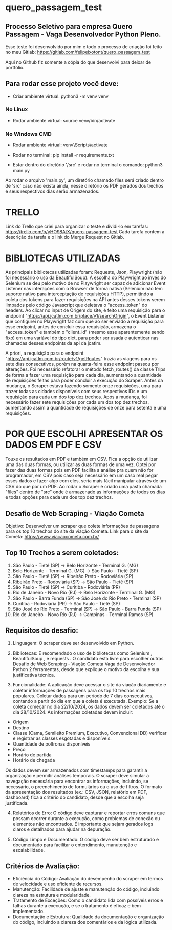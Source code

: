 # quero_passagem_test
## Processo Seletivo para empresa Quero Passagem - Vaga Desenvolvedor Python Pleno.

Esse teste foi desenvolvido por mim e todo o processo de criação foi feito no meu Gitlab: https://gitlab.com/felipeixotont/quero_passagem_test


Aqui no Github fiz somente a cópia do que desenvolvi para deixar de portfólio.

## Para rodar esse projeto você deve:

- Criar ambiente virtual: python3 -m venv venv

### No Linux
- Rodar ambiente virtual: source venv/bin/activate

### No Windows CMD
- Rodar ambiente virtual: venv\Scripts\activate

- Rodar no terminal: pip install -r requirements.txt

- Estar dentro do diretório '/src' e rodar no terminal o comando: python3 main.py


Ao rodar o arquivo 'main.py', um diretório chamado files será criado dentro de 'src' caso não exista ainda, nesse diretório os PDF gerados dos trechos e seus respectivos dias serão armazenados.

# TRELLO

Link do Trello que criei para organizar o teste e dividi-lo em tarefas: https://trello.com/b/yHO98AtX/quero-passagem-test
Cada tarefa contem a descrição da tarefa e o link do Merge Request no Gitlab.


# BIBLIOTECAS UTILIZADAS

As principais bibliotecas utilizadas foram: Requests, Json, Playwright (não foi necessário o uso da BeautifulSoup).
A escolha do Playwright ao invés do Selenium se deu pelo motivo de no Playwright ser capaz de adicionar Event Listener nas interações com o Browser de forma nativa (Selenium não tem suporte nativo para interceptação de requisições HTTP), permitindo a coleta dos tokens para fazer requisições na API antes desses tokens serem limpados pelo código Javascript que deletava o "access_token" do headers. Ao clicar no input de Origem do site, é feito uma requisição para o endpoint "https://api.jcatlm.com.br/place/v1/searchOrigin", o Event Listener que configurei no Playwright faz com que ao ser enviado a requisição para esse endpoint, antes de concluir essa requisição, armazena o "access_token" e também o "client_id" (mesmo esse aparentemente sendo fixo) em uma variável do tipo dict, para poder ser usada e autenticar nas chamadas desses endpoints da api da jcatlm.

A priori, a requisição para o endpoint "https://api.jcatlm.com.br/route/v1/getRoutes" trazia as viagens para os sete dias consecutivos, porém na quarta-feira esse endpoint passou por alterações. Foi necessário refatorar o método fetch_routes() da classe Trips de forma a fazer uma requisição para cada dia, aumentando a quantidade de requisições feitas para poder concluir a execução do Scraper. Antes da mudança, o Scraper estava fazendo somente onze requisições, uma para trazer todas as cidades disponíveis com seus respectivos IDs e um requisição para cada um dos top dez trechos. Após a mudança, foi necessário fazer sete requisições por cada um dos top dez trechos, aumentando assim a quantidade de requisições de onze para setenta e uma requisições.

# POR QUE ESCOLHI APRESENTAR OS DADOS EM PDF E CSV

Touxe os resultados em PDF e também em CSV. Fica a opção de utilizar uma das duas formas, ou utilizar as duas formas de uma vez. Optei por fazer das duas formas pois em PDF facilita a análise pra quem não for programador, em CSV pois caso seja necessário em um caso real pegar esses dados e fazer algo com eles, seria mais fácil manipular através de um CSV do que por um PDF.
Ao rodar o Scraper é criado uma pasta chamada "files" dentro de "src" onde é armazenado as informações de todos os dias e todas opções para cada um dos top dez trechos.

## Desafio de Web Scraping - Viação Cometa

Objetivo: Desenvolver um scraper que colete informações de passagens para
os top 10 trechos do site da viação Cometa.
Link para o site da Cometa: https://www.viacaocometa.com.br/

## Top 10 Trechos a serem coletados:
1. São Paulo - Tietê (SP) → Belo Horizonte - Terminal G. (MG)
2. Belo Horizonte - Terminal G. (MG) → São Paulo - Tietê (SP)
3. São Paulo - Tietê (SP) → Ribeirão Preto - Rodoviária (SP)
4. Ribeirão Preto - Rodoviária (SP) → São Paulo - Tietê (SP)
5. São Paulo - Tietê (SP) → Curitiba - Rodoviária (PR)
6. Rio de Janeiro - Novo Rio (RJ) → Belo Horizonte - Terminal G. (MG)
7. São Paulo - Barra Funda (SP) → São José do Rio Preto - Terminal (SP)
8. Curitiba - Rodoviária (PR) → São Paulo - Tietê (SP)
9. São José do Rio Preto - Terminal (SP) → São Paulo - Barra Funda (SP)
10. Rio de Janeiro - Novo Rio (RJ) → Campinas - Terminal Ramos (SP)


## Requisitos do desafio:
1. Linguagem: O scraper deve ser desenvolvido em Python.

2. Bibliotecas: É recomendado o uso de bibliotecas como Selenium ,
BeautifulSoup , e requests . O candidato está livre para escolher outras
Desafio de Web Scraping - Viação Cometa  Vaga de Desenvolvedor Python 2
ferramentas, desde que explique o motivo da escolha e sua justificativa
técnica.

3. Funcionalidade:
A aplicação deve acessar o site da viação diariamente e coletar
informações de passagens para os top 10 trechos mais populares.
Coletar dados para um período de 7 dias consecutivos, contando a
partir do dia em que a coleta é executada.
Exemplo: Se a coleta começar no dia 22/10/2024, os dados devem
ser coletados até o dia 28/10/2024.
As informações coletadas devem incluir:

- Origem
- Destino
- Classe (Cama, Semileito Premium, Executivo, Convencional DD) verificar e registrar as classes esgotadas e disponíveis.
- Quantidade de poltronas disponíveis
- Preço
- Horário de partida
- Horário de chegada

Os dados devem ser armazenados com timestamps para garantir a
organização e permitir análises temporais.
O scraper deve simular a navegação necessária para encontrar as
informações, incluindo, se necessário, o preenchimento de formulários
ou o uso de filtros.
O formato da apresentação dos resultados (ex.: CSV, JSON, relatório
em PDF, dashboard) fica a critério do candidato, desde que a escolha
seja justificada.

4. Relatórios de Erro:
O código deve capturar e reportar erros comuns que possam ocorrer
durante a execução, como problemas de conexão ou elementos não
encontrados.
É importante que sejam gerados logs claros e detalhados para ajudar
na depuração.

5. Código Limpo e Documentado:
O código deve ser bem estruturado e documentado para facilitar o
entendimento, manutenção e escalabilidade.


## Critérios de Avaliação:
- Eficiência do Código: Avaliação do desempenho do scraper em termos de
velocidade e uso eficiente de recursos.
- Manutenção: Facilidade de ajuste e manutenção do código, incluindo
clareza na estrutura e modularidade.
- Tratamento de Exceções: Como o candidato lida com possíveis erros e
falhas durante a execução, e se o tratamento é eficaz e bem implementado.
- Documentação e Estrutura: Qualidade da documentação e organização do
código, incluindo a clareza dos comentários e da lógica utilizada.

